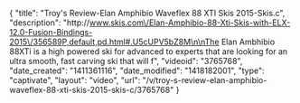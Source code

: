 {
    "title": "Troy's Review-Elan Amphibio Waveflex 88 XTI Skis 2015-Skis.c",
    "description": "http:\/\/www.skis.com\/Elan-Amphibio-88-Xti-Skis-with-ELX-12.0-Fusion-Bindings-2015\/356589P,default,pd.html#.U5cUPV5bZ8M\n\nThe Elan Ambhibio 88XTi is a high powered ski for advanced to experts that are looking for an ultra smooth, fast carving ski that will f",
    "videoid": "3765768",
    "date_created": "1411361116",
    "date_modified": "1418182001",
    "type": "captivate",
    "layout": "video",
    "url": "\/v\/troy-s-review-elan-amphibio-waveflex-88-xti-skis-2015-skis-c\/3765768"
}